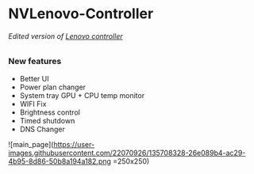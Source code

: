# NVLenovo-Controller
###### Edited version of [Lenovo controller](https://github.com/ViRb3/LenovoController)

### New features 
- Better UI
- Power plan changer
- System tray GPU + CPU temp monitor
- WIFI Fix
- Brightness control
- Timed shutdown
- DNS Changer

![main_page](https://user-images.githubusercontent.com/22070926/135708328-26e089b4-ac29-4b95-8d86-50b8a194a182.png =250x250)
